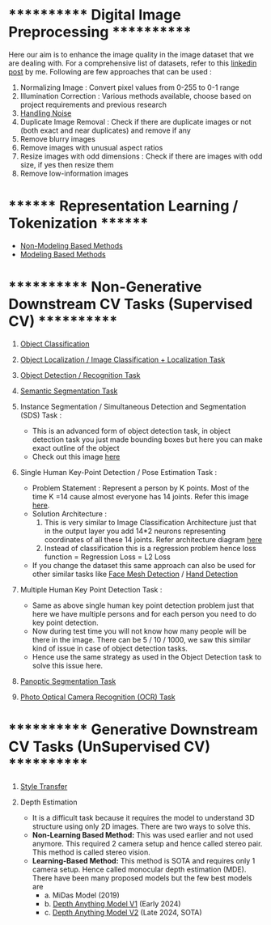 # ********** Digital Image Preprocessing **********

Here our aim is to enhance the image quality in the image dataset that we are dealing with. For a comprehensive list of datasets, refer to this [linkedin post](https://www.linkedin.com/feed/update/urn:li:activity:7269031439713656832/) by me. Following are few approaches that can be used :  

1. Normalizing Image : Convert pixel values from 0-255 to 0-1 range
2. Illumination Correction : Various methods available, choose based on project requirements and previous research
3. [Handling Noise](https://github.com/khetansarvesh/CV/blob/main/notes/Handling_Noise.pdf)
4. Duplicate Image Removal : Check if there are duplicate images or not (both exact and near duplicates) and remove if any
5. Remove blurry images
6. Remove images with unusual aspect ratios
7. Resize images with odd dimensions : Check if there are images with odd size, if yes then resize them
8. Remove low-information images












# ****** Representation Learning / Tokenization ******

- [Non-Modeling Based Methods](https://khetansarvesh.medium.com/non-modelling-methods-for-image-representation-learning-5a3b80a31a29)
- [Modeling Based Methods](https://www.google.com/url?q=https://khetansarvesh.medium.com/modelling-based-methods-for-image-representation-learning-48cd5f56ad0d&sa=D&source=docs&ust=1733758892238210&usg=AOvVaw1HeO_DRIuK6YLyDS-Ne3gT)










# **********  Non-Generative Downstream CV Tasks (Supervised CV)  **********

1. [Object Classification](https://github.com/khetansarvesh/CV/tree/main/im_classification)
2. [Object Localization / Image Classification + Localization Task](https://pub.towardsai.net/computer-vision-object-localization-task-2d536238510f)
3. [Object Detection / Recognition Task](https://pub.towardsai.net/computer-vision-object-detection-task-b572d58f2ada)

4. [Semantic Segmentation Task](https://levelup.gitconnected.com/semantic-segmentation-models-clearly-explained-780bde9515b5)
5. Instance Segmentation / Simultaneous Detection and Segmentation (SDS) Task : 
   - This is an advanced form of object detection task, in object detection task you just made bounding boxes but here you can make exact outline of the object
   - Check out this image [here](https://miro.medium.com/v2/resize:fit:1100/format:webp/1*SNvD04dEFIDwNAqSXLQC_g.jpeg)

6. Single Human Key-Point Detection / Pose Estimation Task : 
   - Problem Statement : Represent a person by K points. Most of the time K =14 cause almost everyone has 14 joints. Refer this image [here](https://github.com/khetansarvesh/CV/blob/main/notes/pose_estimation_prb_statement.png).
   - Solution Architecture : 
      1. This is very similar to Image Classification Architecture just that in the output layer you add 14*2 neurons representing coordinates of all these 14 joints. Refer architecture diagram [here](https://github.com/khetansarvesh/CV/blob/main/notes/pose_estimation_arch.png) 
      2. Instead of classification this is a regression problem hence loss function = Regression Loss = L2 Loss
   - If you change the dataset this same approach can also be used for other similar tasks like [Face Mesh Detection](https://ai.google.dev/static/edge/mediapipe/images/solutions/examples/face_landmark.png) / [Hand Detection](https://learnopencv.com/wp-content/uploads/2018/10/hand-output-skeleton.jpg) 
7. Multiple Human Key Point Detection Task : 
   - Same as above single human key point detection problem just that here we have multiple persons and for each person you need to do key point detection. 
   - Now during test time you will not know how many people will be there in the image. There can be 5 / 10 / 1000, we saw this similar kind of issue in case of object detection tasks.
   - Hence use the same strategy as used in the Object Detection task to solve this issue here.

8. [Panoptic Segmentation Task](https://github.com/khetansarvesh/CV/tree/main/panoptic_segmentation)
9. [Photo Optical Camera Recognition (OCR) Task](https://github.com/khetansarvesh/CV/tree/main/ocr)





# **********  Generative Downstream CV Tasks (UnSupervised CV)  **********

1. [Style Transfer](https://khetansarvesh.medium.com/image2image-translation-task-588d134e9ee8)

2. Depth Estimation
   - It is a difficult task because it requires the model to understand 3D structure using only 2D images. There are two ways to solve this.
   - **Non-Learning Based Method:** This was used earlier and not used anymore. This required 2 camera setup and hence called stereo pair. This method is called stereo vision.
   - **Learning-Based Method:** This method is SOTA and requires only 1 camera setup. Hence called monocular depth estimation (MDE). There have been many proposed models but the few best models are 
        - a. MiDas Model (2019)
        - b. [Depth Anything Model V1](https://depth-anything.github.io/) (Early 2024)
        - c. [Depth Anything Model V2](https://depth-anything-v2.github.io/) (Late 2024, SOTA)
